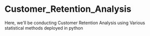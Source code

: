 # Customer_Retention_Analysis
 Here, we'll be conducting Customer Retention Analysis using Various statistical methods deployed in python
